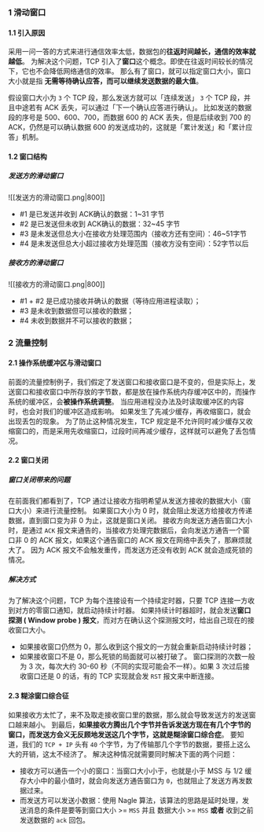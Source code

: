 ### 1 滑动窗口
#### 1.1 引入原因
采用一问一答的方式来进行通信效率太低，数据包的**往返时间越长，通信的效率就越低**。
为解决这个问题，TCP 引入了**窗口**这个概念。即使在往返时间较长的情况下，它也不会降低网络通信的效率。
那么有了窗口，就可以指定窗口大小，窗口大小就是指 **无需等待确认应答，而可以继续发送数据的最大值**。

假设窗口大小为 `3` 个 TCP 段，那么发送方就可以「连续发送」 `3` 个 TCP 段，并且中途若有 ACK 丢失，可以通过「下一个确认应答进行确认」。
比如发送的数据段的序号是 500、600、700，而数据 600 的 ACK 丢失，但是后续收到 700 的 ACK，仍然是可以确认数据 600 的发送成功的，这就是「累计发送」和「累计应答」机制。
#### 1.2 窗口结构
##### 发送方的滑动窗口
![[发送方的滑动窗口.png|800]]
- #1 是已发送并收到 ACK确认的数据：1~31 字节
- #2 是已发送但未收到 ACK确认的数据：32~45 字节
- #3 是未发送但总大小在接收方处理范围内（接收方还有空间）：46~51字节
- #4 是未发送但总大小超过接收方处理范围（接收方没有空间）：52字节以后
##### 接收方的滑动窗口
![[接收方的滑动窗口.png|800]]
- #1 + #2 是已成功接收并确认的数据（等待应用进程读取）；
- #3 是未收到数据但可以接收的数据；
- #4 未收到数据并不可以接收的数据；
### 2 流量控制
#### 2.1 操作系统缓冲区与滑动窗口
前面的流量控制例子，我们假定了发送窗口和接收窗口是不变的，但是实际上，发送窗口和接收窗口中所存放的字节数，都是放在操作系统内存缓冲区中的，而操作系统的缓冲区，会**被操作系统调整**。
当应用进程没办法及时读取缓冲区的内容时，也会对我们的缓冲区造成影响。
如果发生了先减少缓存，再收缩窗口，就会出现丢包的现象。
为了防止这种情况发生，TCP 规定是不允许同时减少缓存又收缩窗口的，而是采用先收缩窗口，过段时间再减少缓存，这样就可以避免了丢包情况。
#### 2.2 窗口关闭
##### 窗口关闭带来的问题
在前面我们都看到了，TCP 通过让接收方指明希望从发送方接收的数据大小（窗口大小）来进行流量控制。
如果窗口大小为 0 时，就会阻止发送方给接收方传递数据，直到窗口变为非 0 为止，这就是窗口关闭。
接收方向发送方通告窗口大小时，是通过 `ACK` 报文来通告的，当接收方处理完数据后，会向发送方通告一个窗口非 0 的 ACK 报文，如果这个通告窗口的 ACK 报文在网络中丢失了，那麻烦就大了。
因为 ACK 报文不会触发重传，而发送方还没有收到 ACK 就会造成死锁的情况。
##### 解决方式
为了解决这个问题，TCP 为每个连接设有一个持续定时器，只要 TCP 连接一方收到对方的零窗口通知，就启动持续计时器。
如果持续计时器超时，就会发送**窗口探测 ( Window probe ) 报文**，而对方在确认这个探测报文时，给出自己现在的接收窗口大小。
- 如果接收窗口仍然为 0，那么收到这个报文的一方就会重新启动持续计时器；
- 如果接收窗口不是 0，那么死锁的局面就可以被打破了。
窗口探测的次数一般为 3 次，每次大约 30-60 秒（不同的实现可能会不一样）。如果 3 次过后接收窗口还是 0 的话，有的 TCP 实现就会发 `RST` 报文来中断连接。
#### 2.3 糊涂窗口综合征
如果接收方太忙了，来不及取走接收窗口里的数据，那么就会导致发送方的发送窗口越来越小。
到最后，**如果接收方腾出几个字节并告诉发送方现在有几个字节的窗口，而发送方会义无反顾地发送这几个字节，这就是糊涂窗口综合症**。
要知道，我们的 `TCP + IP` 头有 `40` 个字节，为了传输那几个字节的数据，要搭上这么大的开销，这太不经济了。
解决这种情况就需要同时解决下面的两个问题：
- 接收方可以通告一个小的窗口：当窗口大小小于，也就是小于 MSS 与 1/2 缓存大小中的最小值时，就会向发送方通告窗口为 `0`，也就阻止了发送方再发数据过来。
- 而发送方可以发送小数据：使用 Nagle 算法，该算法的思路是延时处理，发送消息的条件是要等到窗口大小 >= `MSS` 并且 数据大小 >= `MSS` **或者** 收到之前发送数据的 `ack` 回包。